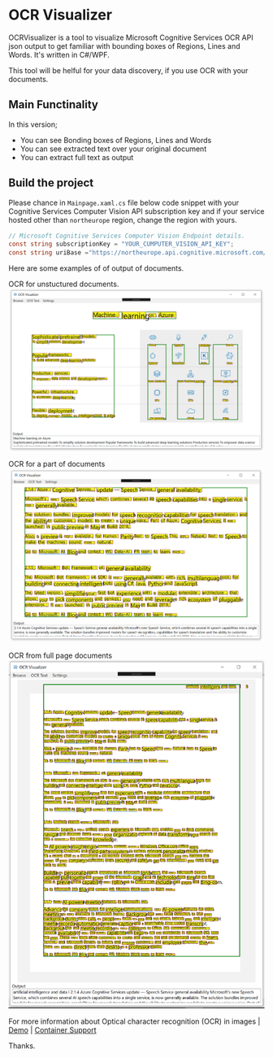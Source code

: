 # OCR Visualizer
OCRVisualizer is a tool to visualize Microsoft Cognitive Services OCR API json output to get familiar with bounding boxes of Regions, Lines and Words. It's written in C#/WPF.

This tool will be helful for your data discovery, if you use OCR with your documents.

## Main Functinality
In this version;
* You can see Bonding boxes of Regions, Lines and Words
* You can see extracted text over your original document
* You can extract full text as output

## Build the project

Please chance in `Mainpage.xaml.cs` file below code snippet with your Cognitive Services Computer Vision API subscription key and if your service hosted other than `northeurope` region, change the region with yours. 
```csharp
// Microsoft Cognitive Services Computer Vision Endpoint details.
const string subscriptionKey = "YOUR_CUMPUTER_VISION_API_KEY";
const string uriBase ="https://northeurope.api.cognitive.microsoft.com/vision/v2.0/ocr";
```

Here are some examples of of output of documents.

OCR for unstuctured documents.
![](screenshots/ocroutput2.png)

OCR for a part of documents
![](screenshots/ocroutput1.png)

OCR from full page documents 
![](screenshots/ocroutput.png)


For more information about Optical character recognition (OCR) in images | [Demo](https://azure.microsoft.com/en-us/services/cognitive-services/computer-vision/#text) | [Container Support](https://docs.microsoft.com/en-us/azure/cognitive-services/computer-vision/computer-vision-how-to-install-containers)

Thanks.